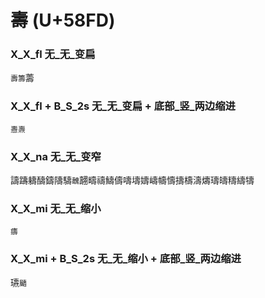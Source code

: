 # 壽 (U+58FD) 

### X_X_fl 无_无_变扁
`壽籌`薵

### X_X_fl + B_S_2s 无_无_变扁 + 底部_竖_两边缩进
`㦞燾`

### X_X_na 无_无_变窄
譸躊軇醻鑄隯䮻`魗`翿疇禱䲖儔嚋壔嬦嶹幬懤擣檮濤燽璹㿧䊭䌧㹗

### X_X_mi 无_无_缩小
`㿒`

### X_X_mi + B_S_2s 无_无_缩小 + 底部_竖_两边缩进
瓙`䬞`



